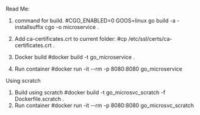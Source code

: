 Read Me:
1) command for build.
#CGO_ENABLED=0 GOOS=linux go build -a -installsuffix cgo -o microservice .

2) Add ca-certificates.crt to current folder: 
#cp /etc/ssl/certs/ca-certificates.crt .

3) Docker build
#docker build -t go_microservice .

4) Run container
#docker run -it --rm -p 8080:8080 go_microservice

Using scratch
1) Build using scratch
#docker build -t go_microsvc_scratch -f Dockerfile.scratch .
2) Run container
#docker run -it --rm -p 8080:8080 go_microsvc_scratch
